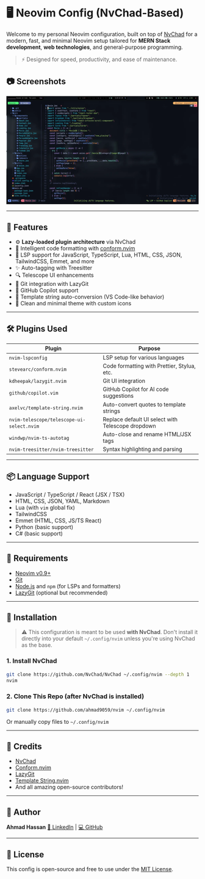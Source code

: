 # 🖥️ Neovim Config (NvChad-Based)

Welcome to my personal Neovim configuration, built on top of [NvChad](https://github.com/NvChad/NvChad) for a modern, fast, and minimal Neovim setup tailored for **MERN Stack development**, **web technologies**, and general-purpose programming.

> ⚡ Designed for speed, productivity, and ease of maintenance.

## 📷 Screenshots

![preview-Image](/preview/preview.webp)

---

## 📁 Features

- ⚙️ **Lazy-loaded plugin architecture** via NvChad
- 🧠 Intelligent code formatting with [conform.nvim](https://github.com/stevearc/conform.nvim)
- 🧩 LSP support for JavaScript, TypeScript, Lua, HTML, CSS, JSON, TailwindCSS, Emmet, and more
- ✨ Auto-tagging with Treesitter
- 🔍 Telescope UI enhancements
- 🚀 Git integration with LazyGit
- 🤖 GitHub Copilot support
- 🔄 Template string auto-conversion (VS Code-like behavior)
- 🧵 Clean and minimal theme with custom icons

---

## 🛠️ Plugins Used

| Plugin                                    | Purpose                                           |
| ----------------------------------------- | ------------------------------------------------- |
| `nvim-lspconfig`                          | LSP setup for various languages                   |
| `stevearc/conform.nvim`                   | Code formatting with Prettier, Stylua, etc.       |
| `kdheepak/lazygit.nvim`                   | Git UI integration                                |
| `github/copilot.vim`                      | GitHub Copilot for AI code suggestions            |
| `axelvc/template-string.nvim`             | Auto-convert quotes to template strings           |
| `nvim-telescope/telescope-ui-select.nvim` | Replace default UI select with Telescope dropdown |
| `windwp/nvim-ts-autotag`                  | Auto-close and rename HTML/JSX tags               |
| `nvim-treesitter/nvim-treesitter`         | Syntax highlighting and parsing                   |

---

## 📦 Language Support

- JavaScript / TypeScript / React (JSX / TSX)
- HTML, CSS, JSON, YAML, Markdown
- Lua (with `vim` global fix)
- TailwindCSS
- Emmet (HTML, CSS, JS/TS React)
- Python (basic support)
- C# (basic support)

---

## 🧰 Requirements

- [Neovim v0.9+](https://neovim.io/)
- [Git](https://git-scm.com/)
- [Node.js](https://nodejs.org/) and `npm` (for LSPs and formatters)
- [LazyGit](https://github.com/jesseduffield/lazygit) (optional but recommended)

---

## 🧪 Installation

> ⚠️ This configuration is meant to be used **with NvChad**. Don't install it directly into your default `~/.config/nvim` unless you're using NvChad as the base.

### 1. Install NvChad

```bash
git clone https://github.com/NvChad/NvChad ~/.config/nvim --depth 1
nvim
```

### 2. Clone This Repo (after NvChad is installed)

```bash
git clone https://github.com/ahmad9059/nvim ~/.config/nvim
```

Or manually copy files to `~/.config/nvim`

---

## 🙌 Credits

- [NvChad](https://github.com/NvChad/NvChad)
- [Conform.nvim](https://github.com/stevearc/conform.nvim)
- [LazyGit](https://github.com/jesseduffield/lazygit)
- [Template String.nvim](https://github.com/axelvc/template-string.nvim)
- And all amazing open-source contributors!

---

## 🔗 Author

**Ahmad Hassan**
[🔗 LinkedIn](https://www.linkedin.com/in/ahmad9059/) | [💻 GitHub](https://github.com/ahmad9059)

---

## 📝 License

This config is open-source and free to use under the [MIT License](LICENSE).
